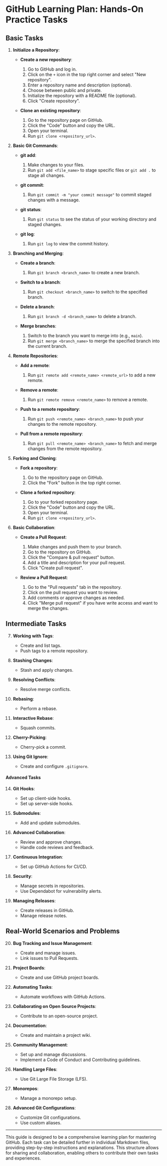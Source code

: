 # GitHub Learning Plan: Hands-On Practice Tasks

## Basic Tasks

1. **Initialize a Repository**:

   - **Create a new repository**:
     1. Go to GitHub and log in.
     2. Click on the `+` icon in the top right corner and select "New repository".
     3. Enter a repository name and description (optional).
     4. Choose between public and private.
     5. Initialize the repository with a README file (optional).
     6. Click "Create repository".

   - **Clone an existing repository**:
     1. Go to the repository page on GitHub.
     2. Click the "Code" button and copy the URL.
     3. Open your terminal.
     4. Run `git clone <repository_url>`.

2. **Basic Git Commands**:

   - **git add**:
     1. Make changes to your files.
     2. Run `git add <file_name>` to stage specific files or `git add .` to stage all changes.

   - **git commit**:
     1. Run `git commit -m "your commit message"` to commit staged changes with a message.

   - **git status**:
     1. Run `git status` to see the status of your working directory and staged changes.

   - **git log**:
     1. Run `git log` to view the commit history.

3. **Branching and Merging**:

   - **Create a branch**:
     1. Run `git branch <branch_name>` to create a new branch.

   - **Switch to a branch**:
     1. Run `git checkout <branch_name>` to switch to the specified branch.

   - **Delete a branch**:
     1. Run `git branch -d <branch_name>` to delete a branch.

   - **Merge branches**:
     1. Switch to the branch you want to merge into (e.g., `main`).
     2. Run `git merge <branch_name>` to merge the specified branch into the current branch.

4. **Remote Repositories**:

   - **Add a remote**:
     1. Run `git remote add <remote_name> <remote_url>` to add a new remote.

   - **Remove a remote**:
     1. Run `git remote remove <remote_name>` to remove a remote.

   - **Push to a remote repository**:
     1. Run `git push <remote_name> <branch_name>` to push your changes to the remote repository.

   - **Pull from a remote repository**:
     1. Run `git pull <remote_name> <branch_name>` to fetch and merge changes from the remote repository.

5. **Forking and Cloning**:

   - **Fork a repository**:
     1. Go to the repository page on GitHub.
     2. Click the "Fork" button in the top right corner.

   - **Clone a forked repository**:
     1. Go to your forked repository page.
     2. Click the "Code" button and copy the URL.
     3. Open your terminal.
     4. Run `git clone <repository_url>`.

6. **Basic Collaboration**:

   - **Create a Pull Request**:
     1. Make changes and push them to your branch.
     2. Go to the repository on GitHub.
     3. Click the "Compare & pull request" button.
     4. Add a title and description for your pull request.
     5. Click "Create pull request".

   - **Review a Pull Request**:
     1. Go to the "Pull requests" tab in the repository.
     2. Click on the pull request you want to review.
     3. Add comments or approve changes as needed.
     4. Click "Merge pull request" if you have write access and want to merge the changes.

## Intermediate Tasks

7. **Working with Tags**:
   - Create and list tags.
   - Push tags to a remote repository.

8. **Stashing Changes**:
   - Stash and apply changes.

9. **Resolving Conflicts**:
   - Resolve merge conflicts.

10. **Rebasing**:
    - Perform a rebase.

11. **Interactive Rebase**:
    - Squash commits.

12. **Cherry-Picking**:
    - Cherry-pick a commit.

13. **Using Git Ignore**:
    - Create and configure `.gitignore`.

#### Advanced Tasks

14. **Git Hooks**:
    - Set up client-side hooks.
    - Set up server-side hooks.

15. **Submodules**:
    - Add and update submodules.

16. **Advanced Collaboration**:
    - Review and approve changes.
    - Handle code reviews and feedback.

17. **Continuous Integration**:
    - Set up GitHub Actions for CI/CD.

18. **Security**:
    - Manage secrets in repositories.
    - Use Dependabot for vulnerability alerts.

19. **Managing Releases**:
    - Create releases in GitHub.
    - Manage release notes.

## Real-World Scenarios and Problems

20. **Bug Tracking and Issue Management**:
    - Create and manage issues.
    - Link issues to Pull Requests.

21. **Project Boards**:
    - Create and use GitHub project boards.

22. **Automating Tasks**:
    - Automate workflows with GitHub Actions.

23. **Collaborating on Open Source Projects**:
    - Contribute to an open-source project.

24. **Documentation**:
    - Create and maintain a project wiki.

25. **Community Management**:
    - Set up and manage discussions.
    - Implement a Code of Conduct and Contributing guidelines.

26. **Handling Large Files**:
    - Use Git Large File Storage (LFS).

27. **Monorepos**:
    - Manage a monorepo setup.

28. **Advanced Git Configurations**:
    - Customize Git configurations.
    - Use custom aliases.

---

This guide is designed to be a comprehensive learning plan for mastering GitHub. Each task can be detailed further in individual Markdown files, providing step-by-step instructions and explanations. This structure allows for sharing and collaboration, enabling others to contribute their own tasks and experiences.
